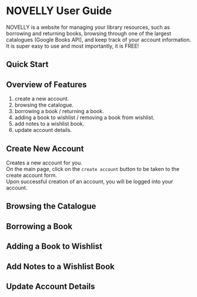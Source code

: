 # NOVELLY User Guide
NOVELLY is a website for managing your library resources, such as borrowing and returning books, browsing through one of the largest catalogues (Google Books API), and keep track of your account information. It is super easy to use and most importantly, it is FREE!

## Quick Start

## Overview of Features
1. create a new account.
2. browsing the catalogue.
3. borrowing a book / returning a book.
4. adding a book to wishlist / removing a book from wishlist.
5. add notes to a wishlist book.
6. update account details.

## Create New Account
Creates a new account for you.  
On the main page, click on the `create account` button to be taken to the create account form.  
Upon successful creation of an account, you will be logged into your account.

## Browsing the Catalogue

## Borrowing a Book

## Adding a Book to Wishlist

## Add Notes to a Wishlist Book

## Update Account Details
